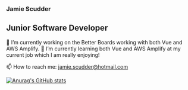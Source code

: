 ### Jamie Scudder
## Junior Software Developer

🔭 I’m currently working on the Better Boards working with both Vue and AWS Amplify.
🌱 I’m currently learning both Vue and AWS Amplify at my current job which I am really enjoying!

📫 How to reach me: jamie.scudder@hotmail.com

[![Anurag's GitHub stats](https://github-readme-stats.vercel.app/api?username=jamiescudder&count_private=true)](https://github.com/anuraghazra/github-readme-stats)

